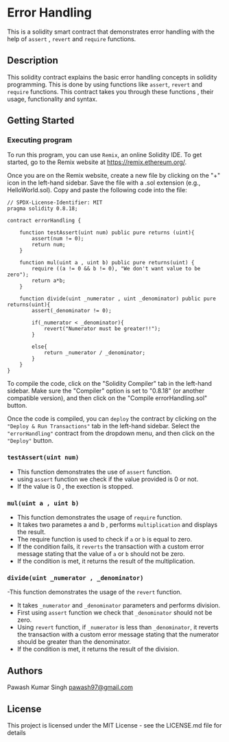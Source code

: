 # Error Handling
This is a solidity smart contract that demonstrates error handling with the help of `assert` , `revert` and `require` functions.

## Description
This solidity contract explains the basic error handling concepts in solidity programming.
This is done by using functions like `assert`, `revert` and `require` functions.
This contract takes you through these functions , their usage, functionality and syntax.

## Getting Started

### Executing program
To run this program, you can use `Remix`, an online Solidity IDE. To get started, go to the Remix website at https://remix.ethereum.org/.

Once you are on the Remix website, create a new file by clicking on the "+" icon in the left-hand sidebar. Save the file with a .sol extension (e.g., HelloWorld.sol). Copy and paste the following code into the file:

```
// SPDX-License-Identifier: MIT
pragma solidity 0.8.18;

contract errorHandling {

    function testAssert(uint num) public pure returns (uint){
        assert(num != 0);
        return num;
    }

    function mul(uint a , uint b) public pure returns(uint) {
        require ((a != 0 && b != 0), "We don't want value to be zero");
        return a*b;
    }

    function divide(uint _numerator , uint _denominator) public pure returns(uint){
        assert(_denominator != 0);

        if(_numerator < _denominator){
            revert("Numerator must be greater!!");
        }

        else{
            return _numerator / _denominator;
        }
    }
}
```
To compile the code, click on the "Solidity Compiler" tab in the left-hand sidebar. Make sure the "Compiler" option is set to "0.8.18" (or another compatible version), and then click on the "Compile errorHandling.sol" button.

Once the code is compiled, you can `deploy` the contract by clicking on the `"Deploy & Run Transactions"` tab in the left-hand sidebar. Select the `"errorHandling"` contract from the dropdown menu, and then click on the `"Deploy"` button.

### `testAssert(uint num)`
- This function demonstrates the use of `assert` function.
- using `assert` function we check if the value provided is 0 or not.
- If the value is 0 , the exection is stopped.

### `mul(uint a , uint b)`
- This function demonstrates the usage of `require` function.
- It takes two parametes a and b , performs `multiplication` and displays the result.
- The require function is used to check if `a` or `b` is equal to zero.
- If the condition fails, it `reverts` the transaction with a custom error message stating that the value of `a` or `b` should not be zero.
- If the condition is met, it returns the result of the multiplication.

### `divide(uint _numerator , _denominator)`
-This function demonstrates the usage of the `revert` function.
- It takes `_numerator` and `_denominator` parameters and performs division.
- First using `assert` function we check that `_denominator` should not be zero.
- Using `revert` function, if `_numerator` is less than `_denominator`, it reverts the transaction with a custom error message stating that the numerator should be greater than the denominator.
- If the condition is met, it returns the result of the division.


## Authors

Pawash Kumar Singh
pawash97@gmail.com

## License

This project is licensed under the MIT License - see the LICENSE.md file for details

